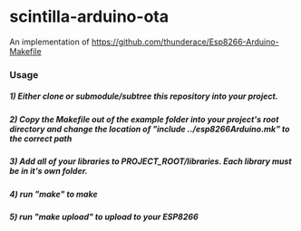 # scintilla-arduino-ota

An implementation of https://github.com/thunderace/Esp8266-Arduino-Makefile

### Usage

##### 1) Either clone or submodule/subtree this repository into your project.

##### 2) Copy the Makefile out of the example folder into your project's root directory and change the location of "include ../esp8266Arduino.mk" to the correct path

##### 3) Add all of your libraries to PROJECT_ROOT/libraries. Each library must be in it's own folder.

##### 4) run "make" to make

##### 5) run "make upload" to upload to your ESP8266
